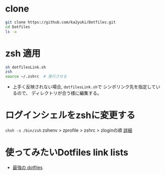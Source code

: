 # clone
```zsh
git clone https://github.com/ka2yuki/Dotfiles.git
cd Dotfiles
ls -a
```

# zsh 適用
```zsh
sh dotfilesLink.sh
zsh
source ~/.zshrc  # 実行させる
```

* 上手く反映されない場合, `dotfilesLink.sh`で シンボリンク先を指定しているので、
ディレクトリが合う様に編集する。


# ログインシェルをzshに変更する
`chsh -s /bin/zsh`
zshenv > zprofile > zshrc > zloginの順
[詳細](https://qiita.com/muran001/items/7b104d33f5ea3f75353f)


# 使ってみたいDotfiles link lists
- [最強の dotfiles](https://qiita.com/b4b4r07/items/b70178e021bef12cd4a2)


